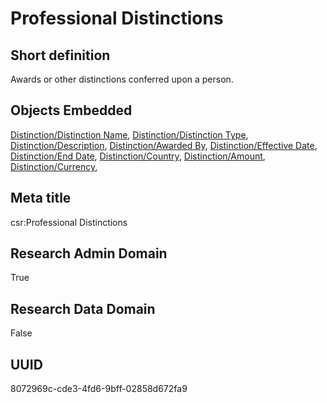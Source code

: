 # Professional Distinctions
## Short definition
Awards or other distinctions conferred upon a person.
## Objects Embedded
[Distinction/Distinction Name](../Object-Fields/Distinction/Distinction%20Name.md), [Distinction/Distinction Type](../Object-Fields/Distinction/Distinction%20Type.md), [Distinction/Description](../Object-Fields/Distinction/Description.md), [Distinction/Awarded By](../Object-Fields/Distinction/Awarded%20By.md), [Distinction/Effective Date](../Object-Fields/Distinction/Effective%20Date.md), [Distinction/End Date](../Object-Fields/Distinction/End%20Date.md), [Distinction/Country](../Object-Fields/Distinction/Country.md), [Distinction/Amount](../Object-Fields/Distinction/Amount.md), [Distinction/Currency](../Object-Fields/Distinction/Currency.md), 
## Meta title
csr:Professional Distinctions
## Research Admin Domain
True
## Research Data Domain
False
## UUID
8072969c-cde3-4fd6-9bff-02858d672fa9
